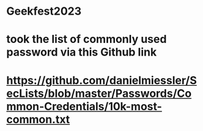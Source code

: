 # Geekfest2023

# took the list of commonly used password via this Github link
# https://github.com/danielmiessler/SecLists/blob/master/Passwords/Common-Credentials/10k-most-common.txt
